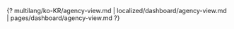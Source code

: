 {? multilang/ko-KR/agency-view.md | localized/dashboard/agency-view.md | pages/dashboard/agency-view.md ?}
